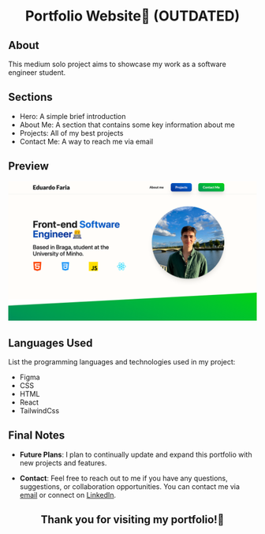 <h1 align="center">Portfolio Website🌱 (OUTDATED)</h1>

## About

This medium solo project aims to showcase my work as a software engineer student. 


## Sections

- Hero: A simple brief introduction
- About Me: A section that contains some key information about me
- Projects: All of my best projects 
- Contact Me: A way to reach me via email

## Preview

![Website Preview](src/assets/Website_screenshot.png)

## Languages Used

List the programming languages and technologies used in my project:

- Figma
- CSS
- HTML
- React
- TailwindCss

## Final Notes

- **Future Plans**: I plan to continually update and expand this portfolio with new projects and features.

- **Contact**: Feel free to reach out to me if you have any questions, suggestions, or collaboration opportunities. You can contact me via [email](eduardo21faria@gmail.com) or connect on [LinkedIn](https://www.linkedin.com/in/fariaeduardo/).

<h2 align="center">Thank you for visiting my portfolio!🚀</h2>
